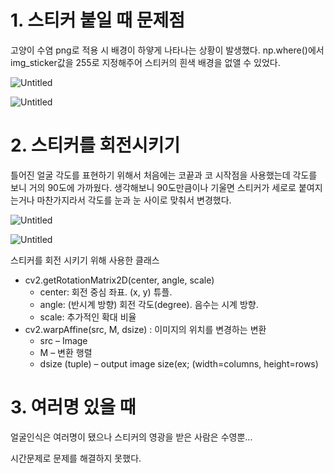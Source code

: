 # 1. 스티커 붙일 때 문제점

고양이 수염 png로 적용 시 배경이 하얗게 나타나는 상황이 발생했다. np.where()에서 img_sticker값을  255로 지정해주어 스티커의 흰색 배경을 없앨 수 있었다.

![Untitled](https://s3-us-west-2.amazonaws.com/secure.notion-static.com/4607455c-5bf5-46ba-82cd-05c1260f4ac0/Untitled.png)

![Untitled](https://s3-us-west-2.amazonaws.com/secure.notion-static.com/99378185-022a-44a3-a678-4f37eb5d6fa9/Untitled.png)

# 2. 스티커를 회전시키기

틀어진 얼굴 각도를 표현하기 위해서 처음에는 코끝과 코 시작점을 사용했는데 각도를 보니 거의 90도에 가까웠다. 생각해보니 90도만큼이나 기울면 스티커가 세로로 붙여지는거나 마찬가지라서 각도를 눈과 눈 사이로 맞춰서 변경했다.

![Untitled](https://s3-us-west-2.amazonaws.com/secure.notion-static.com/04158de3-b49e-476a-ad2a-963da62ab7b6/Untitled.jpeg)

![Untitled](https://s3-us-west-2.amazonaws.com/secure.notion-static.com/b5583b53-e905-49be-807e-0e9199f39fa9/Untitled.jpeg)

스티커를 회전 시키기 위해 사용한 클래스

- cv2.getRotationMatrix2D(center, angle, scale)
    - center: 회전 중심 좌표. (x, y) 튜플.
    - angle: (반시계 방향) 회전 각도(degree). 음수는 시계 방향.
    - scale: 추가적인 확대 비율
- cv2.warpAffine(src, M, dsize) : 이미지의 위치를 변경하는 변환
    - src – Image
    - M – 변환 행렬
    - dsize (tuple) – output image size(ex; (width=columns, height=rows)

# 3. 여러명 있을 때

얼굴인식은 여러명이 됐으나 스티커의 영광을 받은 사람은 수영뿐... 

시간문제로 문제를 해결하지 못했다.
